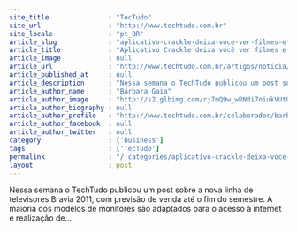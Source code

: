 ```yaml
---
site_title               : "TecTudo"
site_url                 : "http://www.techtudo.com.br"
site_locale              : "pt_BR"
article_slug             : "aplicativo-crackle-deixa-voce-ver-filmes-e-seriados-da-sony-de-graca"
article_title            : "Aplicativo Crackle deixa você ver filmes e seriados da Sony de graça"
article_image            : null
article_url              : "http://www.techtudo.com.br/artigos/noticia/2011/04/aplicativo-crackle-deixa-voce-ver-filmes-e-seriados-da-sony-de-graca.html"
article_published_at     : null
article_description      : "Nessa semana o TechTudo publicou um post sobre a nova linha de televisores Bravia 2011, com previsão de venda até o fim do semestre. A maioria dos modelos de monitores são adaptados para o acesso à internet e realização de..."
article_author_name      : "Bárbara Gaia"
article_author_image     : "http://s2.glbimg.com/rj7mQ9w_wBNdi7niukVUtUhGMP4=/30x30/s2.glbimg.com/I9XNSrVSfNnEl2iU5KRR4SmOKHk=/140x140/s.glbimg.com/po/tt2/f/original/2013/11/12/barbara-gaia.jpg"
article_author_biography : null
article_author_profile   : "http://www.techtudo.com.br/colaborador/barbara-gaia.html"
article_author_facebook  : null
article_author_twitter   : null
category                 : ['business']
tags                     : ['TecTudo']
permalink                : "/:categories/aplicativo-crackle-deixa-voce-ver-filmes-e-seriados-da-sony-de-graca/"
layout                   : post
---
```


Nessa semana o TechTudo publicou um post sobre a nova linha de televisores Bravia 2011, com previsão de venda até o fim do semestre. A maioria dos modelos de monitores são adaptados para o acesso à internet e realização de...
